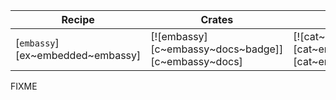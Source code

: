 | Recipe | Crates | Categories |
|--------|--------|------------|
| [`embassy`][ex~embedded~embassy] | [![embassy][c~embassy~docs~badge]][c~embassy~docs] | [![cat~embedded][cat~embedded~badge]][cat~embedded] |

<div class="hidden">
FIXME
</div>
